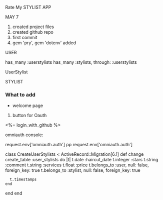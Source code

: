 
Rate My STYLIST APP

MAY 7
1. created project files 
2. created github repo
3. first commit
4. gem 'pry', gem 'dotenv' added


<MODEL>
USER

has_many :userstylists
has_many :stylists, through: :userstylists


UserStylist




STYLIST



### What to add ###
* welcome page  
1. button for Oauth 
<div class="github-button">
  <%= login_with_github %>
</div>

omniauth console:

request.env['omniauth.auth']
pp request.env['omniauth.auth']





<!-- 
<hr>
<h4> Highly-rated Hairstylists !! </h4>
    <ul>
        <% @more_than_4_stars.each do |review| %>
        <li><%= link_to review.name, stylist_path(review) %>  <%= review.hairstylist_rating %>
        stars </li>
        <% end %>
    </ul>
<hr> -->


<!--<%= f.collection_check_boxes :stylist_id, Stylist.all, :id, :name %>   -->

<!-- <%= f.label :stylist_name, "who was your hair stylist? " %>
<%= f.text_field :stylist_name, placeholder: @stylist.name %><br> -->


<!-- <hr>
    <h4>High-rated Reviews (more than 4 stars)</h4>
    <ul>
       <% @high_rated_hairstylists.each do |hairstylist| %>
       <li> <%=link_to hairstylist.name, stylist_path(hairstylist) %> <%= hairstylist.average_rating %> </li>
    <% end %>
    </ul>
<hr> -->



class CreateUserStylists < ActiveRecord::Migration[6.1]
  def change
    create_table :user_stylists do |t|
      t.date :haircut_date
      t.integer :stars
      t.string :comment
      t.string :services
      t.float :price
      t.belongs_to :user, null: false, foreign_key: true
      t.belongs_to :stylist, null: false, foreign_key: true

      t.timestamps
    end
  end
end
